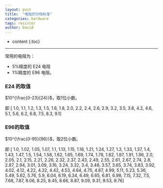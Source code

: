 ```yaml
---
layout: post
title:  "电阻的分档标准"
categories: hardware
tags: resistor
author: David
---
```


* content
{:toc}

---

常用的电阻为：
* 5%精度的 E24 电阻
* 1%精度的 E96 电阻。

### E24 的取值
$10^{\frac{0-23}{24}}$，取1位小数。

即 [ 1.0, 1.1, 1.2, 1.3, 1.5, 1.6, 1.8, 2.0, 2.2, 2.4, 2.6, 2.9, 3.2, 3.5, 3.8, 4.2, 4.6, 5.1, 5.6, 6.2, 6.8, 7.5, 8.3, 9.1]

### E96的取值
$10^{\frac{0-95}{96}}$，取2位小数。

即 [ 1.0, 1.02, 1.05, 1.07, 1.1, 1.13, 1.15, 1.18, 1.21, 1.24, 1.27, 1.3, 1.33, 1.37, 1.4, 1.43, 1.47, 1.5, 1.54, 1.58, 1.62, 1.65, 1.69, 1.74, 1.78, 1.82, 1.87, 1.91, 1.96, 2.0, 2.05, 2.1, 2.15, 2.21, 2.26, 2.32, 2.37, 2.43, 2.49, 2.55, 2.61, 2.67, 2.74, 2.8, 2.87, 2.94, 3.01, 3.09, 3.16, 3.24, 3.32, 3.4, 3.48, 3.57, 3.65, 3.74, 3.83, 3.92, 4.02, 4.12, 4.22, 4.32, 4.42, 4.53, 4.64, 4.75, 4.87, 4.99, 5.11, 5.23, 5.36, 5.49, 5.62, 5.76, 5.9, 6.04, 6.19, 6.34, 6.49, 6.65, 6.81, 6.98, 7.15, 7.32, 7.5, 7.68, 7.87, 8.06, 8.25, 8.45, 8.66, 8.87, 9.09, 9.31, 9.53, 9.76]



